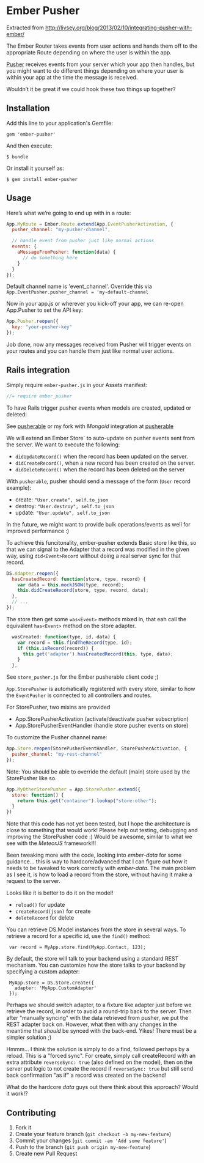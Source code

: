 # Ember Pusher

Extracted from http://livsey.org/blog/2013/02/10/integrating-pusher-with-ember/

The Ember Router takes events from user actions and hands them off to the appropriate Route depending on where the user is within the app.

[Pusher](http://pusher.com/) receives events from your server which your app then handles, but you might want to do different things depending on where your user is within your app at the time the message is received.

Wouldn’t it be great if we could hook these two things up together?

## Installation

Add this line to your application's Gemfile:

    gem 'ember-pusher'

And then execute:

    $ bundle

Or install it yourself as:

    $ gem install ember-pusher

## Usage

Here’s what we’re going to end up with in a route:

```javascript
App.MyRoute = Ember.Route.extend(App.EventPusherActivation, {
  pusher_channel: "my-pusher-channel",

  // handle event from pusher just like normal actions
  events: {
    aMessageFromPusher: function(data) {
      // do something here
    }
  }
});
```

Default channel name is 'event_channel'. Override this via `App.EventPusher.pusher_channel = 'my-default-channel`

Now in your app.js or wherever you kick-off your app, we can re-open App.Pusher to set the API key:

```javascript
App.Pusher.reopen({
  key: "your-pusher-key"
});
```

Job done, now any messages received from Pusher will trigger events on your routes and you can handle them just like normal user actions.

## Rails integration

Simply require `ember-pusher.js` in your Assets manifest:

```javascript
//= require ember_pusher
```

To have Rails trigger pusher events when models are created, updated or deleted:

See [pusherable](https://github.com/tonycoco/pusherable) or my fork with *Mongoid* integration at [pusherable](https://github.com/kristianmandrup/pusherable)

We will extend an Ember Store` to auto-update on pusher events sent from the server.
We want to execute the following:

* `didUpdateRecord()` when the record has been updated on the server.
* `didCreateRecord()`, when a new record has been created on the server.
* `didDeleteRecord()` when the record has been deleted on the server

With `pusherable`, pusher should send a message of the form (`User` record example): 

* create: `"User.create", self.to_json`
* destroy: `"User.destroy", self.to_json`
* update: `"User.update", self.to_json`

In the future, we might want to provide bulk operations/events as well for improved performance :)

To achieve this funcitonality, ember-pusher extends Basic store like this, so that we can signal to the Adapter that a record was modified in the given way, using `did<Event>Record` without doing a real server sync for that record. 

```javascript
DS.Adapter.reopen({
  hasCreatedRecord: function(store, type, record) {
    var data = this.mockJSON(type, record);  
    this.didCreateRecord(store, type, record, data);
  },
  // ...
});
```

The store then get some `was<Event>` methods mixed in, that eah call the equivalent `has<Event>` method on the store adapter.

```javascript
  wasCreated: function(type, id, data) {
    var record = this.findTheRecord(type, id);
    if (this.isRecord(record)) {
      this.get('adapter').hasCreatedRecord(this, type, data);  
    }    
  },
```

See `store_pusher.js` for the Ember pusherable client code ;) 

`App.StorePusher` is automatically registered with every store, similar to how the `EventPusher` is connected to all controllers and routes.

For StorePusher, two mixins are provided

* App.StorePusherActivation (activate/deactivate pusher subscription)
* App.StorePusherEventHandler (handle store pusher events on store)

To customize the Pusher channel name:

```javascript
App.Store.reopen(StorePusherEventHandler, StorePusherActivation, {
  pusher_channel: "my-rest-channel"
});
```

Note: You should be able to override the default (main) store used by the StorePusher like so.

```javascript
App.MyOtherStorePusher = App.StorePusher.extend({
  store: function() {
    return this.get("container").lookup("store:other");
  }
})
```

Note that this code has not yet been tested, but I hope the architecture is close to something that would work! Please help out testing, debugging and improving the StorePusher code :) Would be awesome, similar to what we see with the *MeteorJS* framework!!!

Been tweaking more with the code, looking into *ember-data* for some guidance... this is way to hardcore/advanced that I can figure out how it needs to be tweaked to work correctly with *ember-data*. The main problem as I see it, is how to load a record from the store, without having it make a request to the server.

Looks like it is better to do it on the model!

* `reload()` for update
* `createRecord(json)` for create
* `deleteRecord` for delete

You can retrieve DS.Model instances from the store in several ways. To retrieve
a record for a specific id, use the `find()` method:

     var record = MyApp.store.find(MyApp.Contact, 123);

 By default, the store will talk to your backend using a standard REST mechanism.
 You can customize how the store talks to your backend by specifying a custom adapter:

     MyApp.store = DS.Store.create({
       adapter: 'MyApp.CustomAdapter'
     });

Perhaps we should switch adapter, to a fixture like adapter just before we retrieve the record, in order to avoid a round-trip back to the server. Then after "manually syncing" with the data retrieved from pusher, we put the REST adapter back on. However, what then with any changes in the meantime that *should* be synced with the back-end. Yikes! There must be a simpler solution ;)

Hmmm... I think the solution is simply to do a find, followed perhaps by a reload.
This is a "forced sync". For create, simply call createRecord with an extra attribute `reverseSync: true` (also defined on the model), then on the server put logic to not create the record if `reverseSync: true` but still send back confirmation "as if" a record was created on the backend!

What do the hardcore *data* guys out there think about this approach? Would it work!?

## Contributing

1. Fork it
2. Create your feature branch (`git checkout -b my-new-feature`)
3. Commit your changes (`git commit -am 'Add some feature'`)
4. Push to the branch (`git push origin my-new-feature`)
5. Create new Pull Request
